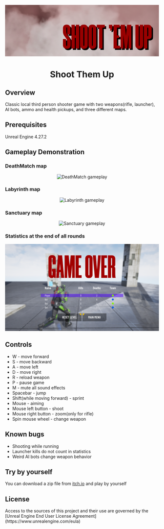 <p align="center">
	<img src="Images/Splash.png" alt="ShootThemUp logo">
</p>
<h1 align="center">Shoot Them Up</h1>

<h2>Overview</h2>
Classic local third person shooter game with two weapons(rifle, launcher), AI bots, ammo and health pickups, and three different maps.

<h2>Prerequisites</h2>
Unreal Engine 4.27.2

<h2>Gameplay Demonstration</h2>
<h3>DeathMatch map</h2>
<p align="center">
	<img src="Images/DeathMatch.gif" alt="DeathMatch gameplay">
</p>
<h3>Labyrinth map</h2>
<p align="center">
	<img src="Images/Labyrinth.gif" alt="Labyrinth gameplay">
</p>
<h3>Sanctuary map</h2>
<p align="center">
	<img src="Images/Sanctuary.gif" alt="Sanctuary gameplay">
</p>
<h3>Statistics at the end of all rounds</h2>
<p align="center">
	<img src="Images/Statistics.png" alt="Statistics">
</p>


<h2>Controls</h2>
<ul>
	<li>W - move forward
	<li>S - move backward
	<li>A - move left
	<li>D - move right
	<li>R - reload weapon
	<li>P - pause game
	<li>M - mute all sound effects
	<li>Spacebar - jump
	<li>Shift(while moving forward) - sprint
	<li>Mouse - aiming
	<li>Mouse left button - shoot
	<li>Mouse right button - zoom(only for rifle)
	<li>Spin mouse wheel - change weapon
</ul>

<h2>Known bugs</h2>
<ul>
	<li>Shooting while running
	<li>Launcher kills do not count in statistics
	<li>Weird AI bots change weapon behavior
</ul>

<h2>Try by yourself</h2>
You can download a zip file from <a href="https://psapronov.itch.io/shootthemup">itch.io</a> and play by yourself

<h2>License</h2>
Access to the sources of this project and their use are governed by the [Unreal Engine End User License Agreement](https://www.unrealengine.com/eula)